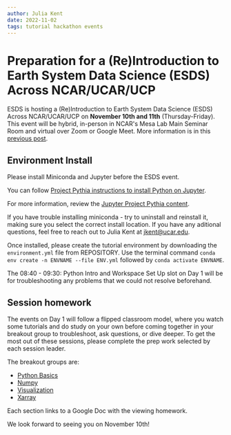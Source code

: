 ```yaml
---
author: Julia Kent
date: 2022-11-02
tags: tutorial hackathon events
---
```


# Preparation for a (Re)Introduction to Earth System Data Science (ESDS) Across NCAR/UCAR/UCP

ESDS is hosting a (Re)Introduction to Earth System Data Science (ESDS) Across
NCAR/UCAR/UCP on **November 10th and 11th** (Thursday-Friday). This event will
be hybrid, in-person in NCAR's Mesa Lab Main Seminar Room and virtual over Zoom
or Google Meet. More information is in this [previous post](esds-fall-event.md).

## Environment Install

Please install Miniconda and Jupyter before the ESDS event.

You can follow [Project Pythia instructions to install Python on Jupyter](https://foundations.projectpythia.org/foundations/jupyter.html).

For more information, review the [Jupyter Project Pythia content](https://foundations.projectpythia.org/foundations/getting-started-jupyter.html).

If you have trouble installing miniconda - try to uninstall and reinstall it, making sure you select the correct install location. If you have any aditional questions, feel free to reach out to Julia Kent at jkent@ucar.edu. 

Once installed, please create the tutorial environment by downloading the `environment.yml` file from REPOSITORY. Use the terminal command `conda env create -n ENVNAME --file ENV.yml` followed by `conda activate ENVNAME`.

The 08:40 - 09:30: Python Intro and Workspace Set Up slot on Day 1 will be for troubleshooting any problems that we could not resolve beforehand.

## Session homework

The events on Day 1 will follow a flipped classroom model, where you watch some tutorials and do study on your own before coming together in your breakout group to troubleshoot, ask questions, or dive deeper. To get the most out of these sessions, please complete the prep work selected by each session leader.

The breakout groups are:

  - [Python Basics](https://docs.google.com/document/d/1ku15eYYGFujpGaiabJCDL4Lo8WBJilG5x2GbjMsjsNU/edit?usp=sharing)
  - [Numpy](https://docs.google.com/document/d/1fCLZaJwQxiV12QHAwVuu5fHv5h6Atoq9xT_rdnEX3OM/edit?usp=sharing)
  - [Visualization]()
  - [Xarray]()

Each section links to a Google Doc with the viewing homework.

We look forward to seeing you on November 10th!
